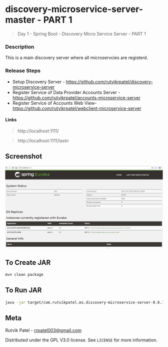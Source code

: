 # discovery-microservice-server-master - PART 1
> Day 1 - Spring Boot - Discovery Micro Service Server - PART 1

### Description
This is a main discovery server where all microservcies are registerd.


### Release Steps

* Setup Discovery Server - https://github.com/rutvikrpatel/discovery-microservice-server
* Register Service of Data Provider Accounts Server - https://github.com/rutvikrpatel/accounts-microservice-server
* Register Service of Accounts Web View- https://github.com/rutvikrpatel/webclient-microservice-server


#### Links
> http://localhost:1111/

> http://localhost:1111/lastn


## Screenshot
![](discovery-microservice-server-master1.JPG)


## To Create JAR

```sh
mvn clean package
```


## To Run JAR

```sh
java -jar target/com.rutvikpatel.ms.discovery-microservice-server-0.0.1-SNAPSHOT.jar
```


## Meta

Rutvik Patel - rrpatel003@gmail.com

Distributed under the GPL V3.0 license. See ``LICENSE`` for more information.
